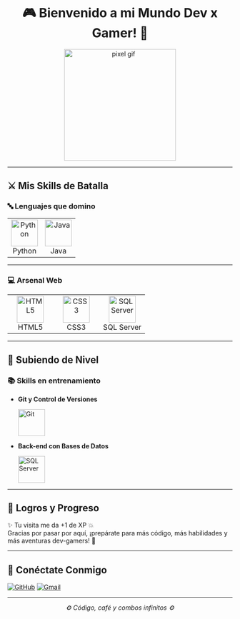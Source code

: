 <h1 align="center">🎮 Bienvenido a mi Mundo Dev x Gamer! 👾</h1>

<p align="center">
  <img src="https://i.pinimg.com/originals/9e/a7/2e/9ea72ef078139ced289852e8a4ea0c5c.gif" width="250" alt="pixel gif">
</p>

---

## ⚔️ Mis Skills de Batalla

### 🔤 Lenguajes que domino

<table>
  <tr>
    <td align="center" width="50%">
      <img height="60px" src="https://www.vectorlogo.zone/logos/python/python-ar21.svg" alt="Python">
      <br/>Python
    </td>
    <td align="center" width="50%">
      <img height="60px" src="https://www.vectorlogo.zone/logos/java/java-ar21.svg" alt="Java">
      <br/>Java
    </td>
  </tr>
</table>

---

### 💻 Arsenal Web

<table>
  <tr>
    <td align="center" width="33%">
      <img height="60px" src="https://www.vectorlogo.zone/logos/w3_html5/w3_html5-ar21.svg" alt="HTML5">
      <br/>HTML5
    </td>
    <td align="center" width="33%">
      <img height="60px" src="https://1000logos.net/wp-content/uploads/2020/09/CSS-Logo.png" alt="CSS3">
      <br/>CSS3
    </td>
    <td align="center" width="33%">
      <img height="60px" src="https://www.svgrepo.com/show/303229/microsoft-sql-server-logo.svg" alt="SQL Server">
      <br/>SQL Server
    </td>
  </tr>
</table>

---

## 🧠 Subiendo de Nivel

### 📚 Skills en entrenamiento

- **Git y Control de Versiones**
  
  <img height="60px" src="https://www.vectorlogo.zone/logos/git-scm/git-scm-ar21.svg" alt="Git"/>

- **Back-end con Bases de Datos**

  <img height="60px" src="https://www.svgrepo.com/show/303229/microsoft-sql-server-logo.svg" alt="SQL Server"/>

---

## 🎯 Logros y Progreso

✨ Tu visita me da +1 de XP 💥  
Gracias por pasar por aquí, ¡prepárate para más código, más habilidades y más aventuras dev-gamers! 🚀

---

## 📡 Conéctate Conmigo

<p>
  <a href="https://github.com/Aklan32"><img src="https://img.shields.io/badge/-GitHub-Aklan32-black?logo=github&style=flat-square" alt="GitHub"/></a>
  <a href="mailto:mateo2811123@gmail.com"><img src="https://img.shields.io/badge/-mateo2811123@gmail.com-red?logo=gmail&style=flat-square" alt="Gmail"/></a>
  <!-- LinkedIn pronto... -->
</p>

---

<p align="center"><i>⚙️ Código, café y combos infinitos ⚙️</i></p>

<!-- Last Edited: 09/06/2025 -->
